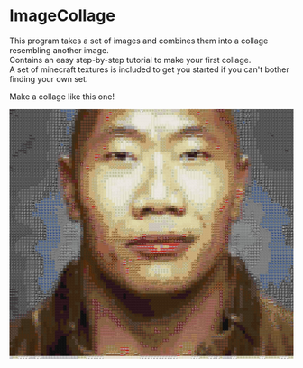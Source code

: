 # ImageCollage

This program takes a set of images and combines them into a collage resembling another image.  
Contains an easy step-by-step tutorial to make your first collage.  
A set of minecraft textures is included to get you started if you can't bother finding your own set.

Make a collage like this one!

![The Wok](https://github.com/Pippepot/ImageCollage/blob/main/Images/RecreatedImages/The%20Wok.png)
